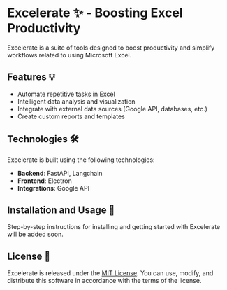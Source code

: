 # Excelerate ✨ - Boosting Excel Productivity

Excelerate is a suite of tools designed to boost productivity and simplify workflows related to using Microsoft Excel.

## Features 💡
- Automate repetitive tasks in Excel
- Intelligent data analysis and visualization
- Integrate with external data sources (Google API, databases, etc.)
- Create custom reports and templates

## Technologies 🛠️
Excelerate is built using the following technologies:
- **Backend**: FastAPI, Langchain
- **Frontend**: Electron 
- **Integrations**: Google API

## Installation and Usage 🚀
Step-by-step instructions for installing and getting started with Excelerate will be added soon.

## License 📜
Excelerate is released under the [MIT License](LICENSE.md). You can use, modify, and distribute this software in accordance with the terms of the license.
